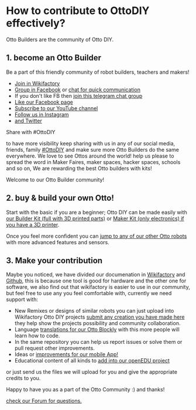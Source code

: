 # How to contribute to OttoDIY effectively?
Otto Builders are the community of Otto DIY.

## 1. become an Otto Builder

Be a part of this friendly community of robot builders, teachers and makers!

* [Join in Wikifactory](https://wikifactory.com/invite/SW52aXRlTGluazo3Ng/ZzHGYHg9oAwik0u-vJrz-x0fsEWrONV54SaYpNx9t1A) 
* [Group in Facebook](https://www.facebook.com/groups/ottodiy/) or [chat for quick communication](http://m.me/join/AbYUohcCDZ3hHe28)
* If you don't like FB then [join this telegram chat group](http://t.me/ottobuilders)
* [Like our Facebook page](https://www.facebook.com/ottodiy/)
* [Subscribe to our YouTube channel](https://www.youtube.com/c/ottodiy?sub_confirmation=1)
* [Follow us in Instagram](https://www.instagram.com/ottodiy/)
* [and Twitter](https://twitter.com/ottodiy)

Share with #OttoDIY

to have more visibility keep sharing with us in any of our social media, friends, family [#OttoDIY](https://twitter.com/search?q=%23OttoDIY&src=typd&lang=en) and make sure more Otto Builders do the same everywhere. We love to see Ottos around the world!
help us please to spread the word in Maker Faires, maker spaces, hacker spaces, schools and so on, We are rewarding the best Otto builders with kits!

Welcome to our Otto Builder community!

## 2. buy & build your own Otto!
Start with the basic if you are a beginner; Otto DIY can be made easily with [our Builder Kit (full with 3D printed parts)](https://ottodiy.ecwid.com/Otto-DIY-Builder-Kit-p135022769) or  [Maker Kit (only electronics) if you have a 3D printer](https://ottodiy.ecwid.com/Otto-DIY-Maker-Kit-p135022782).

Once you feel more confident you can [jump to any of our other Otto robots](https://ottodiy.ecwid.com/) with more advanced features and sensors.

## 3. Make your contribution

Maybe you noticed, we have divided our documenation in [Wikifactory](https://wikifactory.com/+OttoDIY/projects) and [Github](https://github.com/OttoDIY/), this is because one tool is good for hardware and the other one for software, we also find out that wikifactory is easier to use in our community, but feel free to use any you feel comfortable with, currently we need support with:

* New Remixes or designs of similar robots you can just upload into Wikifactory Otto DIY projects [submit any creation you have made here](https://wikifactory.com/new-project) they help show the projects possibility and community collaboration.
* Language [translations for our Otto Blockly](https://github.com/OttoDIY/blockly) with this more people will learn how to code.
* In the same repository you can help us report issues or solve them or pull request other improvements.
* Ideas or [improvements for our mobile App!](https://github.com/OttoDIY/OttoDIYApp)
* Educational content of all kinds to [add into our openEDU project](https://wikifactory.com/+OttoDIY/open-edu)

or just send us the files we will upload for you and give the appropriate credits to you.

Happy to have you as a part of the Otto Community :) and thanks!

[check our Forum for questions.](https://wikifactory.com/+OttoDIY/forum)
